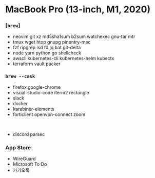 MacBook Pro (13-inch, M1, 2020)
========

### [`brew`]
- neovim git xz md5sha1sum b2sum watchexec gnu-tar mtr
- tmux wget htop gnupg pinentry-mac
- fzf ripgrep lsd fd jq bat git-delta
- node yarn python go shellcheck
- awscli kubernetes-cli kubernetes-helm kubectx
- terraform vault packer

### `brew --cask`
- firefox google-chrome
- visual-studio-code iterm2 rectangle
- slack
- docker
- karabiner-elements
- forticlient openvpn-connect zoom

&nbsp;

- discord parsec

### App Store
- WireGuard
- Microsoft To Do
- 카카오톡
